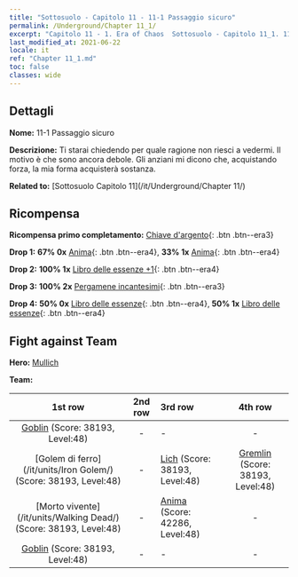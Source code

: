 ```yaml
---
title: "Sottosuolo - Capitolo 11 - 11-1 Passaggio sicuro"
permalink: /Underground/Chapter 11_1/
excerpt: "Capitolo 11 - 1. Era of Chaos  Sottosuolo - Capitolo 11_1. 11-1 Passaggio sicuro"
last_modified_at: 2021-06-22
locale: it
ref: "Chapter 11_1.md"
toc: false
classes: wide
---
```


## Dettagli

 **Nome:** 11-1 Passaggio sicuro

 **Descrizione:** Ti starai chiedendo per quale ragione non riesci a vedermi. Il motivo è che sono ancora debole. Gli anziani mi dicono che, acquistando forza, la mia forma acquisterà sostanza.

 **Related to:** [Sottosuolo Capitolo 11](/it/Underground/Chapter 11/)

## Ricompensa

 **Ricompensa primo completamento:** [Chiave d'argento](/ItemsIT/con_693/){: .btn .btn--era3}

 **Drop 1:** **67% 0x** [Anima](/ItemsIT/unt_210/){: .btn .btn--era4}, **33% 1x** [Anima](/ItemsIT/unt_210/){: .btn .btn--era4}

 **Drop 2:** **100% 1x** [Libro delle essenze +1](/ItemsIT/mat_46/){: .btn .btn--era4}

 **Drop 3:** **100% 2x** [Pergamene incantesimi](/ItemsIT/con_694/){: .btn .btn--era3}

 **Drop 4:** **50% 0x** [Libro delle essenze](/ItemsIT/mat_39/){: .btn .btn--era4}, **50% 1x** [Libro delle essenze](/ItemsIT/mat_39/){: .btn .btn--era4}


## Fight against Team
 **Hero:** [Mullich](/it/heroes/Mullich/)

 **Team:**


  | 1st row | 2nd row | 3rd row | 4th row |
  |:----:|:----:|:----|:----:|
  | [Goblin](/it/units/Goblin/) (Score: 38193, Level:48)  | - | - | - |
  | [Golem di ferro](/it/units/Iron Golem/) (Score: 38193, Level:48)  | - | [Lich](/it/units/Lich/) (Score: 38193, Level:48)  | [Gremlin](/it/units/Gremlin/) (Score: 38193, Level:48)  |
  | [Morto vivente](/it/units/Walking Dead/) (Score: 38193, Level:48)  | - | [Anima](/it/units/Wight/) (Score: 42286, Level:48)  | - |
  | [Goblin](/it/units/Goblin/) (Score: 38193, Level:48)  | - | - | - |


